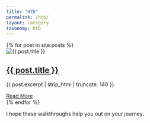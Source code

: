 ```yaml
---
title: "HTB"
permalink: /htb/
layout: category
taxonomy: htb          
---
```

<div class="feature__wrapper">
  {% for post in site.posts %}
  <div class="feature__item">
    <div class="archive__item-teaser">
      <img src="{{ post.header.image | default: '/assets/images/default.jpg' }}" alt="{{ post.title }}">
    </div>
    <div class="archive__item-body">
      <h2 class="archive__item-title">
        <a href="{{ post.url | relative_url }}">{{ post.title }}</a>
      </h2>
      <p class="archive__item-excerpt">{{ post.excerpt | strip_html | truncate: 140 }}</p>
      <a href="{{ post.url | relative_url }}" class="btn btn--primary">Read More</a>
    </div>
  </div>
  {% endfor %}
</div>

I hope these walkthroughs help you out on your journey. 
